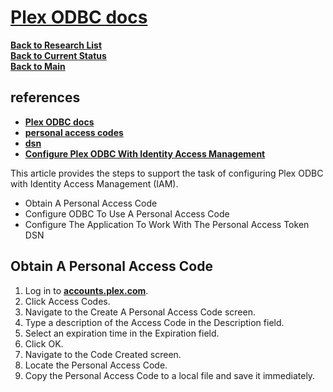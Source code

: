 # **[Plex ODBC docs](https://docs.plex.com/pmc/en-us/integration/odbc/odbc.htm)**

**[Back to Research List](../../../research_list.md)**\
**[Back to Current Status](../../../../development/status/weekly/current_status.md)**\
**[Back to Main](../../../../README.md)**

## references

- **[Plex ODBC docs](https://docs.plex.com/pmc/en-us/integration/odbc/odbc.htm)**
- **[personal access codes](../../../../secrets/plex/user_info.md)**
- **[dsn](../../../../odbc/odbc64.ini)**
- **[Configure Plex ODBC With Identity Access Management](https://community.fuuz.com/space/FPT/62029965/Configure+Plex+ODBC+With+Identity+Access+Management)**

This article provides the steps to support the task of configuring Plex ODBC with Identity Access Management (IAM).

- Obtain A Personal Access Code
- Configure ODBC To Use A Personal Access Code
- Configure The Application To Work With The Personal Access Token DSN

## Obtain A Personal Access Code

1. Log in to **[accounts.plex.com](https://accounts.plex.com)**.
2. Click Access Codes.
3. Navigate to the Create A Personal Access Code screen.
4. Type a description of the Access Code in the Description field.
5. Select an expiration time in the Expiration field.
6. Click OK.
7. Navigate to the Code Created screen.
8. Locate the Personal Access Code.
9. Copy the Personal Access Code to a local file and save it immediately.
